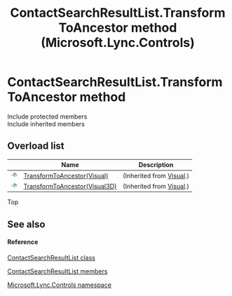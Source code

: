 ﻿---
title: ContactSearchResultList.TransformToAncestor method  (Microsoft.Lync.Controls)
TOCTitle: 'TransformToAncestor method '
ms:assetid: Overload:Microsoft.Lync.Controls.ContactSearchResultList.TransformToAncestor_DI_3_UC_OCS14MrefLyncWPF
ms:mtpsurl: https://msdn.microsoft.com/en-us/library/microsoft.lync.controls.contactsearchresultlist.transformtoancestor_di_3_uc_ocs14mreflyncwpf(v=office.15)
ms:contentKeyID: 48593951
ms.date: 07/28/2014
mtps_version: v=office.15
f1_keywords:
- Microsoft.Lync.Controls.ContactSearchResultList.TransformToAncestor
dev_langs:
- CSharp
- JScript
- VB
- other
---

# ContactSearchResultList.TransformToAncestor method

Include protected members  
Include inherited members  

## Overload list

<table>
<thead>
<tr class="header">
<th> </th>
<th>Name</th>
<th>Description</th>
</tr>
</thead>
<tbody>
<tr class="odd">
<td><img src="images/Hh347903.pubmethod(Office.15).gif" title="Public method" alt="Public method" /></td>
<td><a href="http://msdn2.microsoft.com/en-us/library/ms608865">TransformToAncestor(Visual)</a></td>
<td>(Inherited from <a href="http://msdn2.microsoft.com/en-us/library/ms635637">Visual</a>.)</td>
</tr>
<tr class="even">
<td><img src="images/Hh347903.pubmethod(Office.15).gif" title="Public method" alt="Public method" /></td>
<td><a href="http://msdn2.microsoft.com/en-us/library/bb763975">TransformToAncestor(Visual3D)</a></td>
<td>(Inherited from <a href="http://msdn2.microsoft.com/en-us/library/ms635637">Visual</a>.)</td>
</tr>
</tbody>
</table>


Top

## See also

#### Reference

[ContactSearchResultList class](contactsearchresultlist-class-microsoft-lync-controls_1.md)

[ContactSearchResultList members](contactsearchresultlist-members-microsoft-lync-controls_1.md)

[Microsoft.Lync.Controls namespace](microsoft-lync-controls-namespace_1.md)

